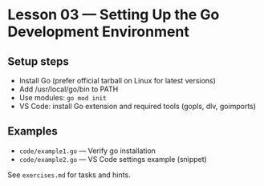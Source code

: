 # Lesson 03 — Setting Up the Go Development Environment

## Setup steps
- Install Go (prefer official tarball on Linux for latest versions)
- Add /usr/local/go/bin to PATH
- Use modules: `go mod init`
- VS Code: install Go extension and required tools (gopls, dlv, goimports)


## Examples
- `code/example1.go` — Verify go installation
- `code/example2.go` — VS Code settings example (snippet)

See `exercises.md` for tasks and hints.
